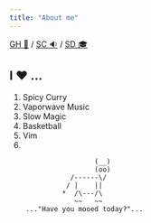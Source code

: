 ```yaml
---
title: "About me"
---
```

[GH :space_invader:](https://github.com/kottn) / [SC :sound:](https://soundcloud.com/takuma-kotani) / [SD :mortar_board:](https://speakerdeck.com/kottn)

## I :heart: ...
1. Spicy Curry
1. Vaporwave Music
1. Slow Magic
1. Basketball
1. Vim
1.  

```
                     (__) 
                     (oo) 
               /------\/ 
              / |    ||   
             *  /\---/\ 
                ~~   ~~   
    ..."Have you mooed today?"...
```
